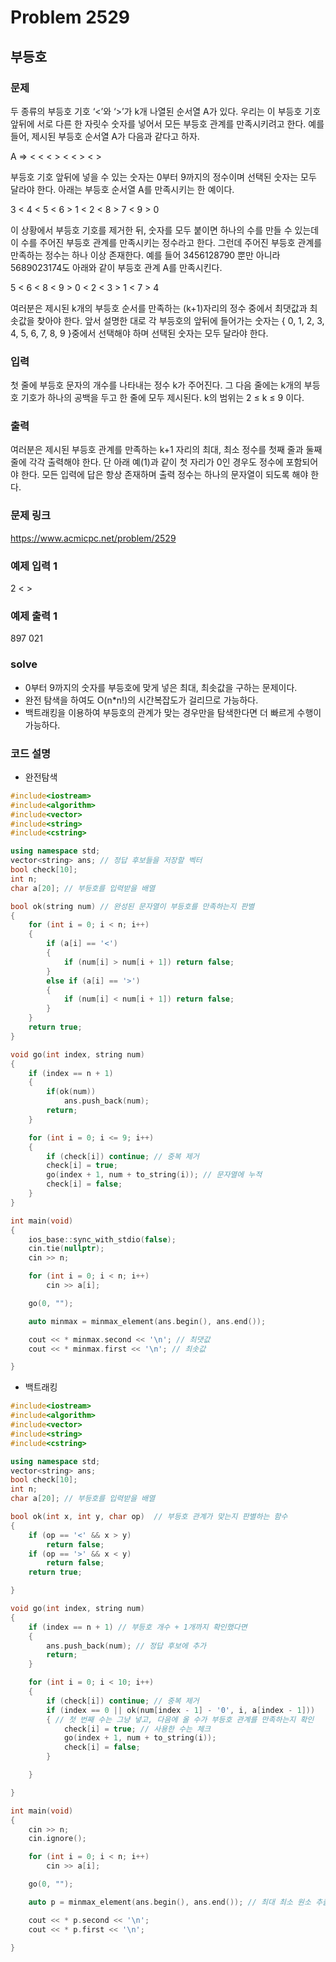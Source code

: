 # Problem 2529

## 부등호

### 문제
두 종류의 부등호 기호 ‘<’와 ‘>’가 k개 나열된 순서열  A가 있다. 우리는 이 부등호 기호 앞뒤에 서로 다른 한 자릿수 숫자를 넣어서 모든 부등호 관계를 만족시키려고 한다. 예를 들어, 제시된 부등호 순서열 A가 다음과 같다고 하자.

A =>  < < < > < < > < >

부등호 기호 앞뒤에 넣을 수 있는 숫자는 0부터 9까지의 정수이며 선택된 숫자는 모두 달라야 한다. 아래는 부등호 순서열 A를 만족시키는 한 예이다.

3 < 4 < 5 < 6 > 1 < 2 < 8 > 7 < 9 > 0

이 상황에서 부등호 기호를 제거한 뒤, 숫자를 모두 붙이면 하나의 수를 만들 수 있는데 이 수를 주어진 부등호 관계를 만족시키는 정수라고 한다. 그런데 주어진 부등호 관계를 만족하는 정수는 하나 이상 존재한다. 예를 들어 3456128790 뿐만 아니라 5689023174도 아래와 같이 부등호 관계 A를 만족시킨다.

5 < 6 < 8 < 9 > 0 < 2 < 3 > 1 < 7 > 4

여러분은 제시된 k개의 부등호 순서를 만족하는 (k+1)자리의 정수 중에서 최댓값과 최솟값을 찾아야 한다. 앞서 설명한 대로 각 부등호의 앞뒤에 들어가는 숫자는 { 0, 1, 2, 3, 4, 5, 6, 7, 8, 9 }중에서 선택해야 하며 선택된 숫자는 모두 달라야 한다.

### 입력
첫 줄에 부등호 문자의 개수를 나타내는 정수 k가 주어진다. 그 다음 줄에는 k개의 부등호 기호가 하나의 공백을 두고 한 줄에 모두 제시된다. k의 범위는 2 ≤ k ≤ 9 이다.

### 출력
여러분은 제시된 부등호 관계를 만족하는 k+1 자리의 최대, 최소 정수를 첫째 줄과 둘째 줄에 각각 출력해야 한다. 단 아래 예(1)과 같이 첫 자리가 0인 경우도 정수에 포함되어야 한다. 모든 입력에 답은 항상 존재하며 출력 정수는 하나의 문자열이 되도록 해야 한다.

### 문제 링크
<https://www.acmicpc.net/problem/2529>

### 예제 입력 1
2
< >

### 예제 출력 1
897
021

### solve
- 0부터 9까지의 숫자를 부등호에 맞게 넣은 최대, 최솟값을 구하는 문제이다.
- 완전 탐색을 하여도 O(n*n!)의 시간복잡도가 걸리므로 가능하다.
- 백트래킹을 이용하여 부등호의 관계가 맞는 경우만을 탐색한다면 더 빠르게 수행이 가능하다.

### 코드 설명
- 완전탐색
```C++
#include<iostream>
#include<algorithm>
#include<vector>
#include<string>
#include<cstring>

using namespace std;
vector<string> ans; // 정답 후보들을 저장할 벡터
bool check[10];
int n;
char a[20]; // 부등호를 입력받을 배열

bool ok(string num) // 완성된 문자열이 부등호를 만족하는지 판별
{
	for (int i = 0; i < n; i++)
	{
		if (a[i] == '<')
		{
			if (num[i] > num[i + 1]) return false;
		}
		else if (a[i] == '>')
		{
			if (num[i] < num[i + 1]) return false;
		}
	}
	return true;
}

void go(int index, string num)
{
	if (index == n + 1)
	{
		if(ok(num))
			ans.push_back(num);
		return;
	}

	for (int i = 0; i <= 9; i++)
	{
		if (check[i]) continue; // 중복 제거
		check[i] = true;
		go(index + 1, num + to_string(i)); // 문자열에 누적
		check[i] = false;
	}
}

int main(void)
{
	ios_base::sync_with_stdio(false);
	cin.tie(nullptr);
	cin >> n;

	for (int i = 0; i < n; i++)
		cin >> a[i];

	go(0, "");

	auto minmax = minmax_element(ans.begin(), ans.end());

	cout << * minmax.second << '\n'; // 최댓값
	cout << * minmax.first << '\n'; // 최솟값

}
```

- 백트래킹
```C++
#include<iostream>
#include<algorithm>
#include<vector>
#include<string>
#include<cstring>

using namespace std;
vector<string> ans;
bool check[10];
int n;
char a[20]; // 부등호를 입력받을 배열

bool ok(int x, int y, char op)  // 부등호 관계가 맞는지 판별하는 함수
{
	if (op == '<' && x > y)
		return false;
	if (op == '>' && x < y)
		return false;
	return true;

}

void go(int index, string num)
{
	if (index == n + 1) // 부등호 개수 + 1개까지 확인했다면
	{
		ans.push_back(num); // 정답 후보에 추가
		return;
	}

	for (int i = 0; i < 10; i++)
	{
		if (check[i]) continue; // 중복 제거
		if (index == 0 || ok(num[index - 1] - '0', i, a[index - 1]))
		{ // 첫 번째 수는 그냥 넣고, 다음에 올 수가 부등호 관계를 만족하는지 확인
			check[i] = true; // 사용한 수는 체크
			go(index + 1, num + to_string(i));
			check[i] = false;
		}

	}

}

int main(void)
{
	cin >> n;
	cin.ignore();

	for (int i = 0; i < n; i++)
		cin >> a[i];

	go(0, "");

	auto p = minmax_element(ans.begin(), ans.end()); // 최대 최소 원소 추출

	cout << * p.second << '\n';
	cout << * p.first << '\n';

}
```
